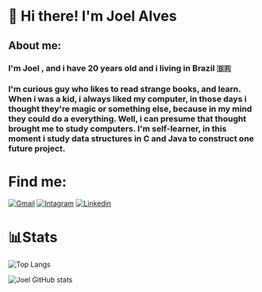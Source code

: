 # 👋 Hi there! I'm Joel Alves
## About me:
### I'm Joel , and i have 20 years old and i living in Brazil 🇧🇷
### I'm curious guy who likes to read strange books, and learn. When i was a kid, i always liked my computer, in those days i thought they're magic or something else, because in my mind they could do a everything. Well, i can presume that thought brought  me to study computers. I'm self-learner, in this moment i study data structures in C and Java to construct one future project.

# Find me:
[![Gmail](https://img.shields.io/badge/Gmail-D14836?style=for-the-badge&logo=gmail&logoColor=white)](https://mail.google.com/mail/u/0/#inbox?compose=new)
[![Intagram](https://img.shields.io/badge/Instagram-E4405F?style=for-the-badge&logo=instagram&logoColor=white)](https://www.instagram.com/joel_alves.s/)
[![Linkedin](https://img.shields.io/badge/LinkedIn-0077B5?style=for-the-badge&logo=linkedin&logoColor=white)](https://www.linkedin.com/in/joel-alves-8b8887323/)


# 📊Stats
![Top Langs](https://github-readme-stats.vercel.app/api/top-langs/?username=Joel-ASantos&layout=compact&theme=tokyonight&hide=jupyter%20notebook,html,css)

![Joel GitHub stats](https://github-readme-stats.vercel.app/api?username=Joel-ASantos&show_icons=true&theme=tokyonight)
